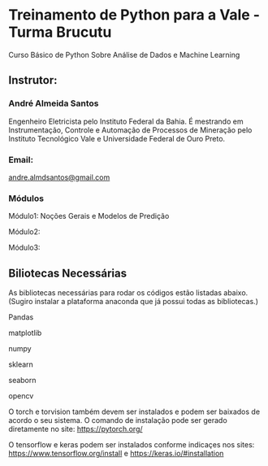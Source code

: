 # Treinamento de Python para a Vale - Turma Brucutu
Curso Básico de Python Sobre Análise de Dados e Machine Learning

## Instrutor: 
### André Almeida Santos
Engenheiro Eletricista pelo Instituto Federal da Bahia. É mestrando em Instrumentação, Controle e Automação de Processos de Mineração pelo Instituto Tecnológico Vale e Universidade Federal de Ouro Preto.

### Email:
andre.almdsantos@gmail.com

### Módulos
Módulo1: Noções Gerais e Modelos de Predição

Módulo2:

Módulo3:

## Biliotecas Necessárias

As bibliotecas necessárias para rodar os códigos estão listadas abaixo. (Sugiro instalar a plataforma anaconda que já possui todas as bibliotecas.)

Pandas

matplotlib

numpy

sklearn

seaborn

opencv


O torch e torvision também devem ser instalados e podem ser baixados de acordo o seu sistema. O comando de instalação pode ser gerado diretamente no site: https://pytorch.org/

O tensorflow e keras podem ser instalados conforme indicaçes nos sites: https://www.tensorflow.org/install e https://keras.io/#installation
